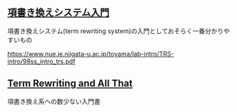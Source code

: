 ## [項書き換えシステム入門](https://www.nue.ie.niigata-u.ac.jp/toyama/lab-intro/TRS-intro/index.html)

項書き換えシステム(term rewriting system)の入門としておそらく一番分かりやすいもの

https://www.nue.ie.niigata-u.ac.jp/toyama/lab-intro/TRS-intro/98ss_intro_trs.pdf

## [Term Rewriting and All That](https://zubairabid.com/Semester7/subjects/PoPL/books/TRaAT.pdf)

項書き換え系への数少ない入門書

